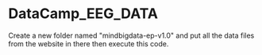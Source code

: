 # DataCamp_EEG_DATA

Create a new folder named "mindbigdata-ep-v1.0" and put all the data files from the website in there then execute this code. 

